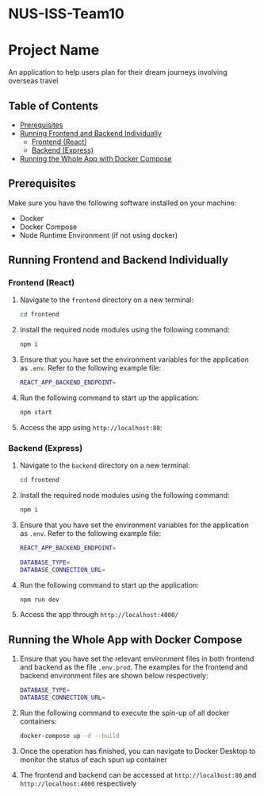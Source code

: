 # NUS-ISS-Team10

# Project Name

An application to help users plan for their dream journeys involving overseas travel

## Table of Contents

- [Prerequisites](#prerequisites)
- [Running Frontend and Backend Individually](#running-frontend-and-backend-individually)
  - [Frontend (React)](#frontend-react)
  - [Backend (Express)](#backend-express)
- [Running the Whole App with Docker Compose](#running-the-whole-app-with-docker-compose)

## Prerequisites

Make sure you have the following software installed on your machine:

- Docker
- Docker Compose
- Node Runtime Environment (if not using docker)

## Running Frontend and Backend Individually

### Frontend (React)


1. Navigate to the `frontend` directory on a new terminal:
   ```bash
   cd frontend
   ```


2. Install the required node modules using the following command:
    ```bash
    npm i
    ```

3. Ensure that you have set the environment variables for the application as `.env`. Refer to the following example file:
    ```bash
    REACT_APP_BACKEND_ENDPOINT=
    ```

4. Run the following command to start up the application:
    ```bash
    npm start
    ```

5. Access the app using `http://localhost:80`:


### Backend (Express)

1. Navigate to the `backend` directory on a new terminal:
   ```bash
   cd frontend
   ```


2. Install the required node modules using the following command:
    ```bash
    npm i
    ```

3. Ensure that you have set the environment variables for the application as `.env`. Refer to the following example file:

    ```bash
    REACT_APP_BACKEND_ENDPOINT=
    ```

    ```bash
    DATABASE_TYPE=
    DATABASE_CONNECTION_URL=
    ```
4. Run the following command to start up the application:
    ```bash
    npm run dev
    ```

5. Access the app through `http://localhost:4000/`

## Running the Whole App with Docker Compose

1. Ensure that you have set the relevant environment files in both frontend and backend as the file `.env.prod`. The examples for the frontend and backend environment files are shown below respectively:

    ```bash
    DATABASE_TYPE=
    DATABASE_CONNECTION_URL=
    ```

2. Run the following command to execute the spin-up of all docker containers:
    ```bash
    docker-compose up -d --build
    ```

3. Once the operation has finished, you can navigate to Docker Desktop to monitor the status of each spun up container

4. The frontend and backend can be accessed at `http://localhost:80` and `http://localhost:4000` respectively